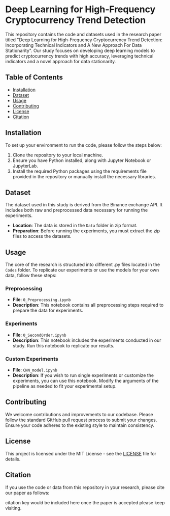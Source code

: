 # Deep Learning for High-Frequency Cryptocurrency Trend Detection

This repository contains the code and datasets used in the research paper titled "Deep Learning for High-Frequency Cryptocurrency Trend Detection: Incorporating Technical Indicators and A New Approach For Data Stationarity". Our study focuses on developing deep learning models to predict cryptocurrency trends with high accuracy, leveraging technical indicators and a novel approach for data stationarity.

## Table of Contents

- [Installation](#installation)
- [Dataset](#dataset)
- [Usage](#usage)
- [Contributing](#contributing)
- [License](#license)
- [Citation](#citation)

## Installation

To set up your environment to run the code, please follow the steps below:

1. Clone the repository to your local machine.
2. Ensure you have Python installed, along with Jupyter Notebook or JupyterLab.
3. Install the required Python packages using the requirements file provided in the repository or manually install the necessary libraries.

## Dataset

The dataset used in this study is derived from the Binance exchange API. It includes both raw and preprocessed data necessary for running the experiments.

- **Location**: The data is stored in the `Data` folder in zip format.
- **Preparation**: Before running the experiments, you must extract the zip files to access the datasets.

## Usage

The core of the research is structured into different .py files located in the `Codes` folder. To replicate our experiments or use the models for your own data, follow these steps:

### Preprocessing

- **File**: `0_Preprocessing.ipynb`
- **Description**: This notebook contains all preprocessing steps required to prepare the data for experiments.

### Experiments

- **File**: `0_SecondOrder.ipynb`
- **Description**: This notebook includes the experiments conducted in our study. Run this notebook to replicate our results.

### Custom Experiments

- **File**: `CNN_model.ipynb`
- **Description**: If you wish to run single experiments or customize the experiments, you can use this notebook. Modify the arguments of the pipeline as needed to fit your experimental setup.

## Contributing

We welcome contributions and improvements to our codebase. Please follow the standard GitHub pull request process to submit your changes. Ensure your code adheres to the existing style to maintain consistency.

## License

This project is licensed under the MIT License - see the [LICENSE](LICENSE) file for details.
## Citation

If you use the code or data from this repository in your research, please cite our paper as follows:

citation key would be included here once the paper is accepted please keep visiting.
